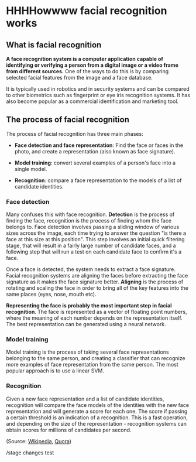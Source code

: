 # HHHHowwww facial recognition works

## What is facial recognition

**A face recognition system is a computer application capable of identifying or verifying a person from a digital image or a video frame from different sources.**
One of the ways to do this is by comparing selected facial features from the image and a face database.

It is typically used in robotics and in security systems and can be compared to other biometrics such as fingerprint or eye iris recognition systems.
It has also become popular as a commercial identification and marketing tool.

## The process of facial recognition

The process of facial recognition has three main phases:

* **Face detection and face representation**: Find the face or faces in the photo, and create a representation (also known as face signature).

* **Model training**: convert several examples of a person's face into a single model.

* **Recognition**: compare a face representation to the models of a list of candidate identities.

### Face detection

Many confuses this with face recognition.
**Detection** is the process of finding the face, recognition is the process of finding whom the face belongs to.
Face detection involves passing a sliding window of various sizes across the image, each time trying to answer the question "is there a face at this size at this position".
This step involves an initial quick filtering stage, that will result in a fairly large number of candidate faces, and a following step that will run a test on each candidate face to confirm it's a face.

Once a face is detected, the system needs to extract a face signature.
Facial recognition systems are aligning the faces before extracting the face signature as it makes the face signature better.
**Aligning** is the process of rotating and scaling the face in order to bring all of the key features into the same places (eyes, nose, mouth etc).

**Representing the face is probably the most important step in facial recognition**.
The face is represented as a vector of floating point numbers, where the meaning of each number depends on the representation itself.
The best representation can be generated using a neural network.

### Model training

Model training is the process of taking several face representations belonging to the same person, and creating a classifier that can recognize more examples of face representation from the same person.
The most popular approach is to use a linear SVM.

### Recognition

Given a new face representation and a list of candidate identities, recognition will compare the face models of the identities with the new face representation and will generate a score for each one.
The score if passing a certain threshold is an indication of a recognition.
This is a fast operation, and depending on the size of the representation - recognition systems can obtain scores for millions of candidates per second.

(Source: [Wikipedia](https://en.wikipedia.org/wiki/Facial_recognition_system), [Quora](https://www.quora.com/How-does-the-facial-recognition-technology-work))

/stage changes test
